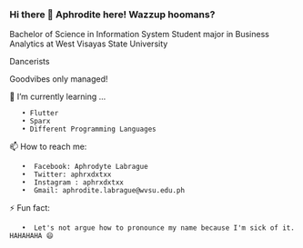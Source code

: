 ### Hi there 👋 Aphrodite here! Wazzup hoomans?

  Bachelor of Science in Information System Student major in Business Analytics at West Visayas State University
  
  Dancerists
  
  Goodvibes only managed!
     
🌱 I’m currently learning ...

       • Flutter
       • Sparx
       • Different Programming Languages
       
📫 How to reach me:
      
       •  Facebook: Aphrodyte Labrague
       •  Twitter: aphrxdxtxx
       •  Instagram : aphrxdxtxx
       •  Gmail: aphrodite.labrague@wvsu.edu.ph 
       
⚡ Fun fact:

       •  Let's not argue how to pronounce my name because I'm sick of it. HAHAHAHA 😄
